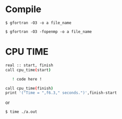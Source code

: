 # Compile

``` no-highlight
$ gfortran -O3 -o a file_name
      
$ gfortran -O3 -fopenmp -o a file_name
```

# CPU TIME
``` bash
real :: start, finish
call cpu_time(start)

   ! code here !

call cpu_time(finish)
print '("Time = ",f6.3," seconds.")',finish-start
```
or

```bash
$ time ./a.out
```
